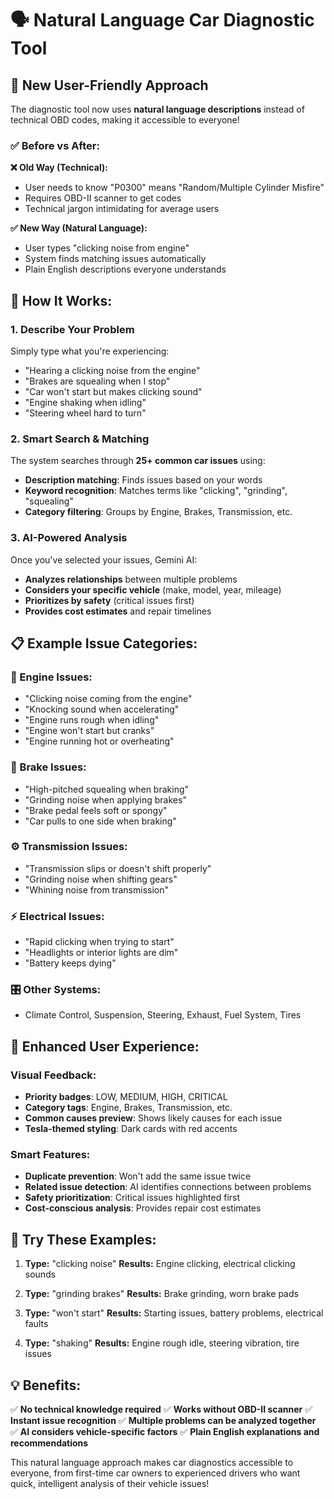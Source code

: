 # 🗣️ Natural Language Car Diagnostic Tool

## 🚗 **New User-Friendly Approach**

The diagnostic tool now uses **natural language descriptions** instead of technical OBD codes, making it accessible to everyone!

### ✅ **Before vs After:**

**❌ Old Way (Technical):**
- User needs to know "P0300" means "Random/Multiple Cylinder Misfire"
- Requires OBD-II scanner to get codes
- Technical jargon intimidating for average users

**✅ New Way (Natural Language):**
- User types "clicking noise from engine"
- System finds matching issues automatically
- Plain English descriptions everyone understands

## 🎯 **How It Works:**

### **1. Describe Your Problem**
Simply type what you're experiencing:
- "Hearing a clicking noise from the engine"
- "Brakes are squealing when I stop"
- "Car won't start but makes clicking sound"
- "Engine shaking when idling"
- "Steering wheel hard to turn"

### **2. Smart Search & Matching**
The system searches through **25+ common car issues** using:
- **Description matching**: Finds issues based on your words
- **Keyword recognition**: Matches terms like "clicking", "grinding", "squealing"
- **Category filtering**: Groups by Engine, Brakes, Transmission, etc.

### **3. AI-Powered Analysis**
Once you've selected your issues, Gemini AI:
- **Analyzes relationships** between multiple problems
- **Considers your specific vehicle** (make, model, year, mileage)
- **Prioritizes by safety** (critical issues first)
- **Provides cost estimates** and repair timelines

## 📋 **Example Issue Categories:**

### **🔧 Engine Issues:**
- "Clicking noise coming from the engine"
- "Knocking sound when accelerating" 
- "Engine runs rough when idling"
- "Engine won't start but cranks"
- "Engine running hot or overheating"

### **🛑 Brake Issues:**
- "High-pitched squealing when braking"
- "Grinding noise when applying brakes"
- "Brake pedal feels soft or spongy"
- "Car pulls to one side when braking"

### **⚙️ Transmission Issues:**
- "Transmission slips or doesn't shift properly"
- "Grinding noise when shifting gears"
- "Whining noise from transmission"

### **⚡ Electrical Issues:**
- "Rapid clicking when trying to start"
- "Headlights or interior lights are dim"
- "Battery keeps dying"

### **🎛️ Other Systems:**
- Climate Control, Suspension, Steering, Exhaust, Fuel System, Tires

## 🎨 **Enhanced User Experience:**

### **Visual Feedback:**
- **Priority badges**: LOW, MEDIUM, HIGH, CRITICAL
- **Category tags**: Engine, Brakes, Transmission, etc.
- **Common causes preview**: Shows likely causes for each issue
- **Tesla-themed styling**: Dark cards with red accents

### **Smart Features:**
- **Duplicate prevention**: Won't add the same issue twice
- **Related issue detection**: AI identifies connections between problems
- **Safety prioritization**: Critical issues highlighted first
- **Cost-conscious analysis**: Provides repair cost estimates

## 🚀 **Try These Examples:**

1. **Type:** "clicking noise"
   **Results:** Engine clicking, electrical clicking sounds

2. **Type:** "grinding brakes" 
   **Results:** Brake grinding, worn brake pads

3. **Type:** "won't start"
   **Results:** Starting issues, battery problems, electrical faults

4. **Type:** "shaking"
   **Results:** Engine rough idle, steering vibration, tire issues

## 💡 **Benefits:**

✅ **No technical knowledge required**
✅ **Works without OBD-II scanner** 
✅ **Instant issue recognition**
✅ **Multiple problems can be analyzed together**
✅ **AI considers vehicle-specific factors**
✅ **Plain English explanations and recommendations**

This natural language approach makes car diagnostics accessible to everyone, from first-time car owners to experienced drivers who want quick, intelligent analysis of their vehicle issues!